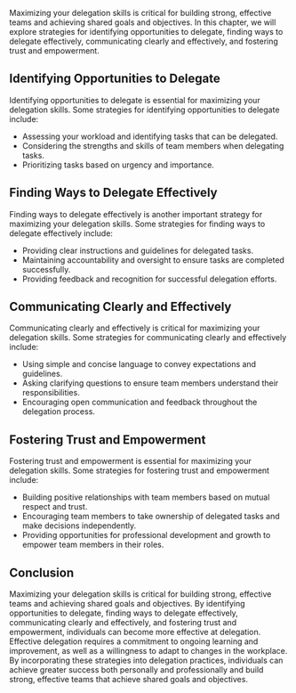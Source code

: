 
Maximizing your delegation skills is critical for building strong, effective teams and achieving shared goals and objectives. In this chapter, we will explore strategies for identifying opportunities to delegate, finding ways to delegate effectively, communicating clearly and effectively, and fostering trust and empowerment.

Identifying Opportunities to Delegate
-------------------------------------

Identifying opportunities to delegate is essential for maximizing your delegation skills. Some strategies for identifying opportunities to delegate include:

* Assessing your workload and identifying tasks that can be delegated.
* Considering the strengths and skills of team members when delegating tasks.
* Prioritizing tasks based on urgency and importance.

Finding Ways to Delegate Effectively
------------------------------------

Finding ways to delegate effectively is another important strategy for maximizing your delegation skills. Some strategies for finding ways to delegate effectively include:

* Providing clear instructions and guidelines for delegated tasks.
* Maintaining accountability and oversight to ensure tasks are completed successfully.
* Providing feedback and recognition for successful delegation efforts.

Communicating Clearly and Effectively
-------------------------------------

Communicating clearly and effectively is critical for maximizing your delegation skills. Some strategies for communicating clearly and effectively include:

* Using simple and concise language to convey expectations and guidelines.
* Asking clarifying questions to ensure team members understand their responsibilities.
* Encouraging open communication and feedback throughout the delegation process.

Fostering Trust and Empowerment
-------------------------------

Fostering trust and empowerment is essential for maximizing your delegation skills. Some strategies for fostering trust and empowerment include:

* Building positive relationships with team members based on mutual respect and trust.
* Encouraging team members to take ownership of delegated tasks and make decisions independently.
* Providing opportunities for professional development and growth to empower team members in their roles.

Conclusion
----------

Maximizing your delegation skills is critical for building strong, effective teams and achieving shared goals and objectives. By identifying opportunities to delegate, finding ways to delegate effectively, communicating clearly and effectively, and fostering trust and empowerment, individuals can become more effective at delegation. Effective delegation requires a commitment to ongoing learning and improvement, as well as a willingness to adapt to changes in the workplace. By incorporating these strategies into delegation practices, individuals can achieve greater success both personally and professionally and build strong, effective teams that achieve shared goals and objectives.
